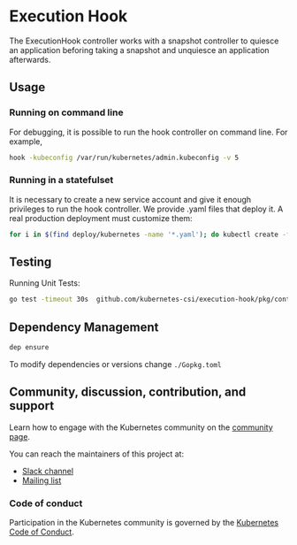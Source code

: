# Execution Hook

The ExecutionHook controller works with a snapshot controller to quiesce an application
beforing taking a snapshot and unquiesce an application afterwards.

## Usage

### Running on command line

For debugging, it is possible to run the hook controller on command line. For example,

```bash
hook -kubeconfig /var/run/kubernetes/admin.kubeconfig -v 5
```

### Running in a statefulset

It is necessary to create a new service account and give it enough privileges to run the hook controller. We provide .yaml files that deploy it. A real production deployment must customize them:

```bash
for i in $(find deploy/kubernetes -name '*.yaml'); do kubectl create -f $i; done
```

## Testing

Running Unit Tests:

```bash
go test -timeout 30s  github.com/kubernetes-csi/execution-hook/pkg/controller
```

## Dependency Management

```bash
dep ensure
```

To modify dependencies or versions change `./Gopkg.toml`

## Community, discussion, contribution, and support

Learn how to engage with the Kubernetes community on the [community page](http://kubernetes.io/community/).

You can reach the maintainers of this project at:

* [Slack channel](https://kubernetes.slack.com/messages/sig-storage)
* [Mailing list](https://groups.google.com/forum/#!forum/kubernetes-sig-storage)

### Code of conduct

Participation in the Kubernetes community is governed by the [Kubernetes Code of Conduct](code-of-conduct.md).
